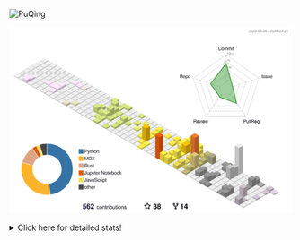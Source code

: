 ![PuQing](https://user-images.githubusercontent.com/27223114/171565019-9a56fae6-b08b-421f-99db-7e830da42371.png)

![](./profile-3d-contrib/profile-season-animate.svg)

<details>
<summary>Click here for detailed stats!</summary>

<!--START_SECTION:waka-->
![Lines of code](https://img.shields.io/badge/From%20Hello%20World%20I%27ve%20Written-1.3%20million%20lines%20of%20code-blue)

**🐱 My GitHub Data** 

> 📦 279.3 kB Used in GitHub's Storage 
 > 
> 🏆 181 Contributions in the Year 2024
 > 
> 🚫 Not Opted to Hire
 > 
> 📜 46 Public Repositories 
 > 
> 🔑 27 Private Repositories 
 > 
**I'm an Early 🐤** 

```text
🌞 Morning                526 commits         ██░░░░░░░░░░░░░░░░░░░░░░░   07.55 % 
🌆 Daytime                3234 commits        ████████████░░░░░░░░░░░░░   46.39 % 
🌃 Evening                1363 commits        █████░░░░░░░░░░░░░░░░░░░░   19.55 % 
🌙 Night                  1848 commits        ███████░░░░░░░░░░░░░░░░░░   26.51 % 
```


📊 **This Week I Spent My Time On** 

```text
💬 Programming Languages: 
Jupyter Notebook         3 hrs 37 mins       █████████████░░░░░░░░░░░░   52.89 % 
Python                   2 hrs 4 mins        ████████░░░░░░░░░░░░░░░░░   30.19 % 
Markdown                 54 mins             ███░░░░░░░░░░░░░░░░░░░░░░   13.24 % 
C++                      5 mins              ░░░░░░░░░░░░░░░░░░░░░░░░░   01.23 % 
TOML                     3 mins              ░░░░░░░░░░░░░░░░░░░░░░░░░   00.90 % 

🔥 Editors: 
VS Code                  5 hrs 56 mins       ██████████████████████░░░   86.77 % 
Obsidian                 54 mins             ███░░░░░░░░░░░░░░░░░░░░░░   13.23 % 

💻 Operating System: 
WSL                      5 hrs 56 mins       ██████████████████████░░░   86.73 % 
Windows                  54 mins             ███░░░░░░░░░░░░░░░░░░░░░░   13.27 % 
```


<!--END_SECTION:waka-->
</details>
